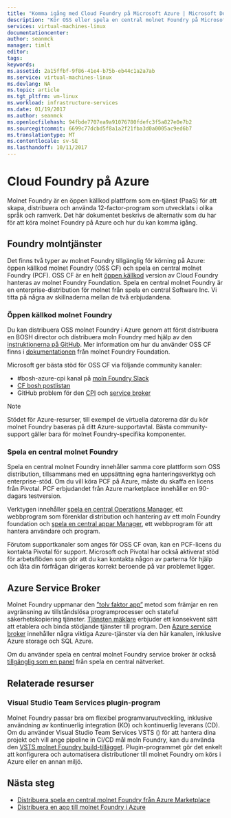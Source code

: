 ```yaml
---
title: "Komma igång med Cloud Foundry på Microsoft Azure | Microsoft Docs"
description: "Kör OSS eller spela en central molnet Foundry på Microsoft Azure"
services: virtual-machines-linux
documentationcenter: 
author: seanmck
manager: timlt
editor: 
tags: 
keywords: 
ms.assetid: 2a15ffbf-9f86-41e4-b75b-eb44c1a2a7ab
ms.service: virtual-machines-linux
ms.devlang: NA
ms.topic: article
ms.tgt_pltfrm: vm-linux
ms.workload: infrastructure-services
ms.date: 01/19/2017
ms.author: seanmck
ms.openlocfilehash: 94fbde7707ea9a91076780fdefc3f5a827e0e7b2
ms.sourcegitcommit: 6699c77dcbd5f8a1a2f21fba3d0a0005ac9ed6b7
ms.translationtype: MT
ms.contentlocale: sv-SE
ms.lasthandoff: 10/11/2017
---
```

# <a name="cloud-foundry-on-azure"></a>Cloud Foundry på Azure

Molnet Foundry är en öppen källkod plattform som en-tjänst (PaaS) för att skapa, distribuera och använda 12-factor-program som utvecklats i olika språk och ramverk. Det här dokumentet beskrivs de alternativ som du har för att köra molnet Foundry på Azure och hur du kan komma igång.

## <a name="cloud-foundry-offerings"></a>Foundry molntjänster

Det finns två typer av molnet Foundry tillgänglig för körning på Azure: öppen källkod molnet Foundry (OSS CF) och spela en central molnet Foundry (PCF). OSS CF är en helt [öppen källkod](https://github.com/cloudfoundry) version av Cloud Foundry hanteras av molnet Foundry Foundation. Spela en central molnet Foundry är en enterprise-distribution för molnet från spela en central Software Inc. Vi titta på några av skillnaderna mellan de två erbjudandena.

### <a name="open-source-cloud-foundry"></a>Öppen källkod molnet Foundry

Du kan distribuera OSS molnet Foundry i Azure genom att först distribuera en BOSH director och distribuera moln Foundry med hjälp av den [instruktionerna på GitHub](https://github.com/cloudfoundry-incubator/bosh-azure-cpi-release/blob/master/docs/guidance.md). Mer information om hur du använder OSS CF finns i [dokumentationen](https://docs.cloudfoundry.org/) från molnet Foundry Foundation.

Microsoft ger bästa stöd för OSS CF via följande community kanaler:

- #<a name="bosh-azure-cpi-channel-on-cloud-foundry-slackhttpsslackcloudfoundryorg"></a>bosh-azure-cpi kanal på [moln Foundry Slack](https://slack.cloudfoundry.org/)
- [CF bosh postlistan](https://lists.cloudfoundry.org/pipermail/cf-bosh)
- GitHub problem för den [CPI](https://github.com/cloudfoundry-incubator/bosh-azure-cpi-release/issues) och [service broker](https://github.com/Azure/meta-azure-service-broker/issues)

>[!NOTE]
> Stödet för Azure-resurser, till exempel de virtuella datorerna där du kör molnet Foundry baseras på ditt Azure-supportavtal. Bästa community-support gäller bara för molnet Foundry-specifika komponenter.

### <a name="pivotal-cloud-foundry"></a>Spela en central molnet Foundry

Spela en central molnet Foundry innehåller samma core plattform som OSS distribution, tillsammans med en uppsättning egna hanteringsverktyg och enterprise-stöd. Om du vill köra PCF på Azure, måste du skaffa en licens från Pivotal. PCF erbjudandet från Azure marketplace innehåller en 90-dagars testversion.

Verktygen innehåller [spela en central Operations Manager](http://docs.pivotal.io/pivotalcf/customizing/), ett webbprogram som förenklar distribution och hantering av ett moln Foundry foundation och [spela en central appar Manager](https://docs.pivotal.io/pivotalcf/console/), ett webbprogram för att hantera användare och program.

Förutom supportkanaler som anges för OSS CF ovan, kan en PCF-licens du kontakta Pivotal för support. Microsoft och Pivotal har också aktiverat stöd för arbetsflöden som gör att du kan kontakta någon av parterna för hjälp och låta din förfrågan dirigeras korrekt beroende på var problemet ligger.

## <a name="azure-service-broker"></a>Azure Service Broker

Molnet Foundry uppmanar den [”tolv faktor app”](https://12factor.net/) metod som främjar en ren avgränsning av tillståndslösa programprocesser och stateful säkerhetskopiering tjänster. [Tjänsten mäklare](https://docs.cloudfoundry.org/services/api.html) erbjuder ett konsekvent sätt att etablera och binda stödjande tjänster till program. Den [Azure service broker](https://github.com/Azure/meta-azure-service-broker) innehåller några viktiga Azure-tjänster via den här kanalen, inklusive Azure storage och SQL Azure.

Om du använder spela en central molnet Foundry service broker är också [tillgänglig som en panel](https://docs.pivotal.io/azure-sb/installing.html) från spela en central nätverket.

## <a name="related-resources"></a>Relaterade resurser

### <a name="visual-studio-team-services-plugin"></a>Visual Studio Team Services plugin-program

Molnet Foundry passar bra om flexibel programvaruutveckling, inklusive användning av kontinuerlig integration (KO) och kontinuerlig leverans (CD). Om du använder Visual Studio Team Services VSTS () för att hantera dina projekt och vill ange pipeline in CI/CD mål moln Foundry, kan du använda den [VSTS molnet Foundry build-tillägget](https://marketplace.visualstudio.com/items?itemName=ms-vsts.cloud-foundry-build-extension). Plugin-programmet gör det enkelt att konfigurera och automatisera distributioner till molnet Foundry om körs i Azure eller en annan miljö.

## <a name="next-steps"></a>Nästa steg

- [Distribuera spela en central molnet Foundry från Azure Marketplace](https://azure.microsoft.com/en-us/marketplace/partners/pivotal/pivotal-cloud-foundryazure-pcf/)
- [Distribuera en app till molnet Foundry i Azure](./cloudfoundry-deploy-your-first-app.md)